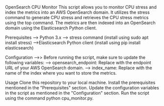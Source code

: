 OpenSearch CPU Monitor
This script allows you to monitor CPU stress and index the metrics into an AWS OpenSearch domain. It utilizes the stress command to generate CPU stress and retrieves the CPU stress metrics using the top command. The metrics are then indexed into an OpenSearch domain using the Elasticsearch Python client.

Prerequisites
--> Python 3.x
--> stress command (install using sudo apt install stress)
-->Elasticsearch Python client (install using pip install elasticsearch)

Configuration
-->> Before running the script, make sure to update the following variables:
--> opensearch_endpoint: Replace with the endpoint URL of your AWS OpenSearch domain.
--> index_name: Replace with the name of the index where you want to store the metrics.

Usage
Clone this repository to your local machine.
Install the prerequisites mentioned in the "Prerequisites" section.
Update the configuration variables in the script as mentioned in the "Configuration" section.
Run the script using the command python cpu_monitor.py.
